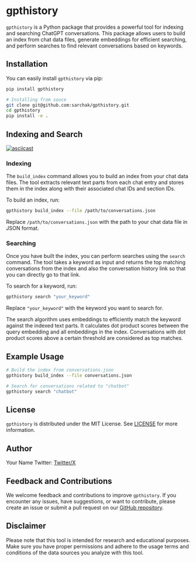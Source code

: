 # gpthistory

`gpthistory` is a Python package that provides a powerful tool for indexing and searching ChatGPT conversations. This package allows users to build an index from chat data files, generate embeddings for efficient searching, and perform searches to find relevant conversations based on keywords.

## Installation

You can easily install `gpthistory` via pip:

```bash
pip install gpthistory
```

```bash
# Installing from souce
git clone git@github.com:sarchak/gpthistory.git
cd gpthistory
pip install -e .
```
## Indexing and Search
[![asciicast](https://asciinema.org/a/ht0KVofl1GZwLgP1SEHKwKzX8.svg)](https://asciinema.org/a/ht0KVofl1GZwLgP1SEHKwKzX8)
### Indexing

The `build_index` command allows you to build an index from your chat data files. The tool extracts relevant text parts from each chat entry and stores them in the index along with their associated chat IDs and section IDs.

To build an index, run:

```bash
gpthistory build_index --file /path/to/conversations.json
```

Replace `/path/to/conversations.json` with the path to your chat data file in JSON format.

### Searching

Once you have built the index, you can perform searches using the `search` command. The tool takes a keyword as input and returns the top matching conversations from the index and also the conversation history link so that you can directly go to that link.

To search for a keyword, run:

```bash
gpthistory search "your_keyword"
```

Replace `"your_keyword"` with the keyword you want to search for.

The search algorithm uses embeddings to efficiently match the keyword against the indexed text parts. It calculates dot product scores between the query embedding and all embeddings in the index. Conversations with dot product scores above a certain threshold are considered as top matches.

## Example Usage

```bash
# Build the index from conversations.json
gpthistory build_index --file conversations.json

# Search for conversations related to "chatbot"
gpthistory search "chatbot"
```

## License

`gpthistory` is distributed under the MIT License. See [LICENSE](LICENSE) for more information.

## Author

Your Name
Twitter: [Twitter/X](https://x.com/shrikar84)

## Feedback and Contributions

We welcome feedback and contributions to improve `gpthistory`. If you encounter any issues, have suggestions, or want to contribute, please create an issue or submit a pull request on our [GitHub repository](https://github.com/sarchak/gpthistory).

## Disclaimer

Please note that this tool is intended for research and educational purposes. Make sure you have proper permissions and adhere to the usage terms and conditions of the data sources you analyze with this tool.

